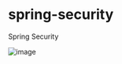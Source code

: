 # spring-security
Spring Security 

![image](https://github.com/hoangtien2k3qx1/spring-security/assets/122768076/e40795ae-6fc3-4cbc-a622-70bb9da9eddb)
